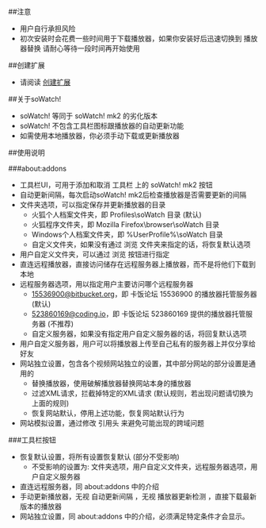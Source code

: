 ##注意

- 用户自行承担风险
- 初次安装时会花费一些时间用于下载播放器，如果你安装好后迅速切换到 播放器替换 请耐心等待一段时间再开始使用

##创建扩展

- 请阅读 <a href="https://goo.gl/NZlNRH">创建扩展</a>

##关于soWatch!

- soWatch! 等同于 soWatch! mk2 的劣化版本
- soWatch! 不包含工具栏图标跟播放器的自动更新功能
- 如需使用本地播放器，你必须手动下载或更新播放器

##使用说明

###about:addons
- 工具栏UI，可用于添加和取消 工具栏 上的 soWatch! mk2 按钮
- 自动更新间隔，每次启动soWatch! mk2后检查播放器是否需要更新的间隔
- 文件夹选项，可以指定保存并更新播放器的目录
  - 火狐个人档案文件夹，即 Profiles\soWatch 目录 (默认)
  - 火狐程序文件夹，即 Mozilla Firefox\browser\soWatch 目录
  - Windows个人档案文件夹，即 %UserProfile%\soWatch 目录
  - 自定义文件夹，如果没有通过 浏览 文件夹来指定的话，将恢复默认选项
- 用户自定义文件夹，可以通过 浏览 按钮进行指定
- 直连远程播放器，直接访问储存在远程服务器上播放器，而不是将他们下载到本地
- 远程服务器选项，用以指定用户主要访问哪个远程服务器
  - 15536900@bitbucket.org，即 卡饭论坛 15536900 的播放器托管服务器 (默认)
  - 523860169@coding.io，即 卡饭论坛 523860169 提供的播放器托管服务器 (不推荐)
  - 自定义服务器，如果没有指定用户自定义服务器的话，将回复默认选项
- 用户自定义服务器，用户可以将播放器上传至自己私有的服务器上并仅分享给好友
- 网站独立设置，包含各个视频网站独立的设置，其中部分网站的部分设置是通用的
  - 替换播放器，使用破解播放器替换网站本身的播放器
  - 过滤XML请求，拦截掉特定的XML请求 (默认规则，若出现问题请切换为上面的规则)
  - 恢复网站默认，停用上述功能，恢复网站默认行为
- 网站模拟设置，通过修改 引用头 来避免可能出现的跨域问题

###工具栏按钮

- 恢复默认设置，将所有设置恢复默认 (部分不受影响)
  - 不受影响的设置为: 文件夹选项，用户自定义文件夹，远程服务器选项，用户自定义服务器
- 直连远程服务器，同 about:addons 中的介绍
- 手动更新播放器，无视 自动更新间隔 ，无视 播放器更新检测 ，直接下载最新版本的播放器
- 网站独立设置，同 about:addons 中的介绍，必须满足特定条件才会显示。

